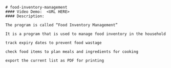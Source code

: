     # food-inventory-management
    #### Video Demo:  <URL HERE>
    #### Description:
    
    The program is called “Food Inventory Management”

    It is a program that is used to manage food inventory in the household

    track expiry dates to prevent food wastage

    check food items to plan meals and ingredients for cooking

    export the current list as PDF for printing

